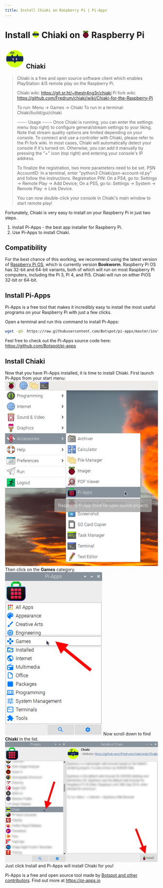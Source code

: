 ```yaml
---
title: Install Chiaki on Raspberry Pi | Pi-Apps
---
```

<div class="simple-install-content content">

# Install <img src="/img/app-icons/Chiaki/icon-64.png" height=24> Chiaki on <img src=/img/other-icons/raspberrypi-icon.svg height=24> Raspberry Pi

## <img src="/img/app-icons/Chiaki/icon-64.png"> Chiaki
> Chiaki is a free and open source software client which enables PlayStation 4/5 remote play on the Raspberry Pi.
> 
> Chiaki wiki: https://git.sr.ht/~thestr4ng3r/chiaki
> Pi fork wiki: https://github.com/Fredrum/chiaki/wiki/Chiaki-for-the-Raspberry-Pi
> 
> To run: Menu -> Games -> Chiaki
> To run in a terminal: Chiaki/build/gui/chiaki
> 
> ----- Usage -----
> Once Chiaki is running, you can enter the settings menu (top right) to configure general/stream settings to your liking. Note that stream quality options are limited depending on your console. To connect and use a controller with Chiaki, please refer to the Pi fork wiki.
> In most cases, Chiaki will automatically detect your console if it's turned on. Otherwise, you can add it manually by pressing the "+" icon (top right) and entering your console's IP address.
> 
> To finalize the registration, two more parameters need to be set.
> PSN AccountID: In a terminal, enter "python3 Chiaki/psn-account-id.py" and follow the instructions.
> Registration PIN:
> On a PS4, go to: Settings -> Remote Play -> Add Device;
> On a PS5, go to: Settings -> System -> Remote Play -> Link Device.
> 
> You can now double-click your console in Chiaki's main window to start remote play!

Fortunately, Chiaki is very easy to install on your Raspberry Pi in just two steps.
1. Install Pi-Apps - the best app installer for Raspberry Pi.
2. Use Pi-Apps to install Chiaki.
</div>
<div class="simple-install-content content">

## Compatibility
For the best chance of this working, we recommend using the latest version of [Raspberry Pi OS](https://www.raspberrypi.com/software/), which is currently version **Bookworm**.
Raspberry Pi OS has 32-bit and 64-bit variants, both of which will run on most Raspberry Pi computers, including the Pi 3, Pi 4, and Pi5.
Chiaki will run on either PiOS 32-bit or 64-bit.
</div>
<div class="simple-install-content content">

## Install Pi-Apps

Pi-Apps is a free tool that makes it incredibly easy to install the most useful programs on your Raspberry Pi with just a few clicks.

Open a terminal and run this command to install Pi-Apps:
```bash
wget -qO- https://raw.githubusercontent.com/Botspot/pi-apps/master/install | bash
```
Feel free to check out the Pi-Apps source code here: https://github.com/Botspot/pi-apps
</div>
<div class="simple-install-content content">

## Install Chiaki

Now that you have Pi-Apps installed, it is time to install Chiaki.
First launch Pi-Apps from your start menu:
<img src="/img/start-menu.png">
Then click on the <b>Games</b> category.
<img src="/img/category-selections/Games.png">
Now scroll down to find <b>Chiaki</b> in the list.
<img src="/img/app-icons/Chiaki/app-selection.png">
Just click Install and Pi-Apps will install Chiaki for you!
</div>
<div class="simple-install-content content">

Pi-Apps is a free and open source tool made by [Botspot and other contributors](/about/#contributors). Find out more at https://pi-apps.io
</div>
